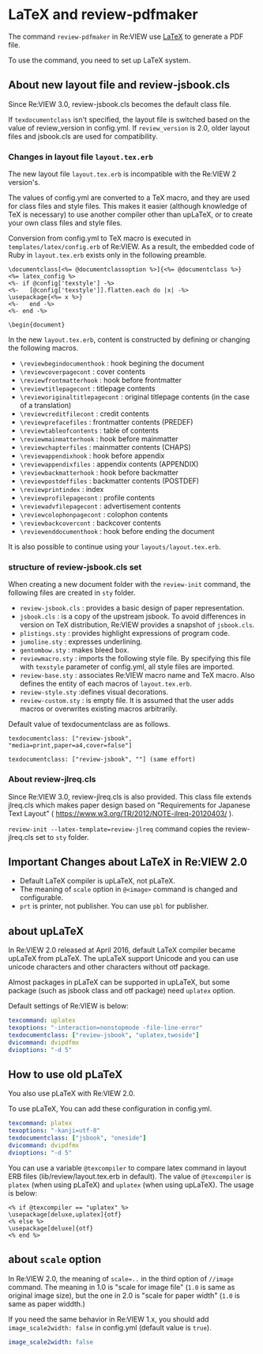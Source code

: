# LaTeX and review-pdfmaker

The command `review-pdfmaker` in Re:VIEW use [LaTeX](https://en.wikipedia.org/wiki/LaTeX) to generate a PDF file.

To use the command, you need to set up LaTeX system.

## About new layout file and review-jsbook.cls

Since Re:VIEW 3.0, review-jsbook.cls becomes the default class file.

If `texdocumentclass` isn't specified, the layout file is switched based on the value of review_version in config.yml. If `review_version` is 2.0, older layout files and jsbook.cls are used for compatibility.

### Changes in layout file `layout.tex.erb`

The new layout file `layout.tex.erb` is incompatible with the Re:VIEW 2 version's.

The values of config.yml are converted to a TeX macro, and they are used for class files and style files. This makes it easier (although knowledge of TeX is necessary) to use another compiler other than upLaTeX, or to create your own class files and style files.

Conversion from config.yml to TeX macro is executed in `templates/latex/config.erb` of Re:VIEW. As a result, the embedded code of Ruby in `layout.tex.erb` exists only in the following preamble.

```
\documentclass[<%= @documentclassoption %>]{<%= @documentclass %>}
<%= latex_config %>
<%- if @config['texstyle'] -%>
<%-   [@config['texstyle']].flatten.each do |x| -%>
\usepackage{<%= x %>}
<%-   end -%>
<%- end -%>

\begin{document}

```

In the new `layout.tex.erb`, content is constructed by defining or changing the following macros.

* `\reviewbegindocumenthook` : hook begining the document
* `\reviewcoverpagecont` : cover contents
* `\reviewfrontmatterhook` : hook before frontmatter
* `\reviewtitlepagecont` : titlepage contents
* `\revieworiginaltitlepagecont` : original titlepage contents (in the case of a translation)
* `\reviewcreditfilecont` : credit contents
* `\reviewprefacefiles` : frontmatter contents (PREDEF)
* `\reviewtableofcontents` : table of contents
* `\reviewmainmatterhook` : hook before mainmatter
* `\reviewchapterfiles` : mainmatter contents (CHAPS)
* `\reviewappendixhook` : hook before appendix
* `\reviewappendixfiles` : appendix contents (APPENDIX)
* `\reviewbackmatterhook` : hook before backmatter
* `\reviewpostdeffiles` : backmatter contents (POSTDEF)
* `\reviewprintindex` : index
* `\reviewprofilepagecont` : profile contents
* `\reviewadvfilepagecont` : advertisement contents
* `\reviewcolophonpagecont` : colophon contents
* `\reviewbackcovercont` : backcover contents
* `\reviewenddocumenthook` : hook before ending the document

It is also possible to continue using your `layouts/layout.tex.erb`.

### structure of review-jsbook.cls set

When creating a new document folder with the `review-init` command, the following files are created in `sty` folder.

* `review-jsbook.cls` : provides a basic design of paper representation.
* `jsbook.cls` : is a copy of the upstream jsbook. To avoid differences in version on TeX distribution, Re:VIEW provides a snapshot of `jsbook.cls`.
* `plistings.sty` : provides highlight expressions of program code.
* `jumoline.sty` : expresses underlining.
* `gentombow.sty` : makes bleed box.
* `reviewmacro.sty` : imports the following style file. By specifying this file with `texstyle` parameter of config.yml, all style files are imported.
* `review-base.sty` : associates Re:VIEW macro name and TeX macro. Also defines the entity of each macros of `layout.tex.erb`.
* `review-style.sty` :defines visual decorations.
* `review-custom.sty` : is empty file. It is assumed that the user adds macros or overwrites existing macros arbitrarily.

Default value of texdocumentclass are as follows.

```
texdocumentclass: ["review-jsbook", "media=print,paper=a4,cover=false"]

texdocumentclass: ["review-jsbook", ""] (same effort)
```

### About review-jlreq.cls

Since Re:VIEW 3.0, review-jlreq.cls is also provided. This class file extends jlreq.cls which makes paper design based on "Requirements for Japanese Text Layout" ( https://www.w3.org/TR/2012/NOTE-jlreq-20120403/ ).

`review-init --latex-template=review-jlreq` command copies the review-jlreq.cls set to `sty` folder.

## Important Changes about LaTeX in Re:VIEW 2.0

* Default LaTeX compiler is upLaTeX, not pLaTeX.
* The meaning of `scale` option in `@<image>` command is changed and configurable.
* `prt` is printer, not publisher. You can use `pbl` for publisher.

## about upLaTeX

In Re:VIEW 2.0 released at April 2016, default LaTeX compiler became upLaTeX from pLaTeX.  The upLaTeX support Unicode and you can use unicode characters and other characters without otf package.

Almost packages in pLaTeX can be supported in upLaTeX, but some package (such as jsbook class and otf package) need `uplatex` option.

Default settings of Re:VIEW is below:

```yaml
texcommand: uplatex
texoptions: "-interaction=nonstopmode -file-line-error"
texdocumentclass: ["review-jsbook", "uplatex,twoside"]
dvicommand: dvipdfmx
dvioptions: "-d 5"
```

## How to use old pLaTeX

You also use pLaTeX with Re:VIEW 2.0.

To use pLaTeX, You can add these configuration in config.yml.

```yaml
texcommand: platex
texoptions: "-kanji=utf-8"
texdocumentclass: ["jsbook", "oneside"]
dvicommand: dvipdfmx
dvioptions: "-d 5"
```

You can use a variable `@texcompiler` to compare latex command in layout ERB files (lib/review/layout.tex.erb in default).
The value of `@texcompiler` is `platex` (when using pLaTeX) and `uplatex` (when using upLaTeX).
The usage is below:

```
<% if @texcompiler == "uplatex" %>
\usepackage[deluxe,uplatex]{otf}
<% else %>
\usepackage[deluxe]{otf}
<% end %>
```

## about `scale` option

In Re:VIEW 2.0, the meaning of `scale=..` in the third option of ``//image`` command.
The meaning in 1.0 is "scale for image file" (`1.0` is same as original image size), but the one in 2.0 is "scale for paper width" (`1.0` is same as paper widdth.)

If you need the same behavior in Re:VIEW 1.x, you should add ``image_scale2width: false`` in config.yml (default value is `true`).

```yaml
image_scale2width: false
```
